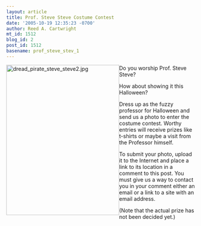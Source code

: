 ```yaml
---
layout: article
title: Prof. Steve Steve Costume Contest
date: '2005-10-19 12:35:23 -0700'
author: Reed A. Cartwright
mt_id: 1512
blog_id: 2
post_id: 1512
basename: prof_steve_stev_1
---
```

<img src="http://www.pandasthumb.org/archives/stevesteve/dread_pirate_steve_steve2.jpg" alt="dread_pirate_steve_steve2.jpg" width="300" height="400" style="float:left;" /> Do you worship Prof. Steve Steve?

How about showing it this Halloween?

Dress up as the fuzzy professor for Halloween and send us a photo to enter the costume contest.  Worthy entries will receive prizes like t-shirts or maybe a visit from the Professor himself.

To submit your photo, upload it to the Internet and place a link to its location in a comment to this post.  You must give us a way to contact you in your comment either an email or a link to a site with an email address.

(Note that the actual prize has not been decided yet.)
